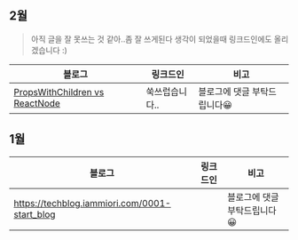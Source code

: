## 2월
> 아직 글을 잘 못쓰는 것 같아..좀 잘 쓰게된다 생각이 되었을때 링크드인에도 올리겠습니다 :) <br/>

|블로그|링크드인|비고|
|-----|-----|-----|
|[PropsWithChildren vs ReactNode](https://techblog.iammiori.com/0002-propsWithChildren_ReactNode)|쑥쓰럽습니다..|블로그에 댓글 부탁드립니다😀|

## 1월
|블로그|링크드인|비고|
|-----|-----|-----|
|https://techblog.iammiori.com/0001-start_blog||블로그에 댓글 부탁드립니다😀|

